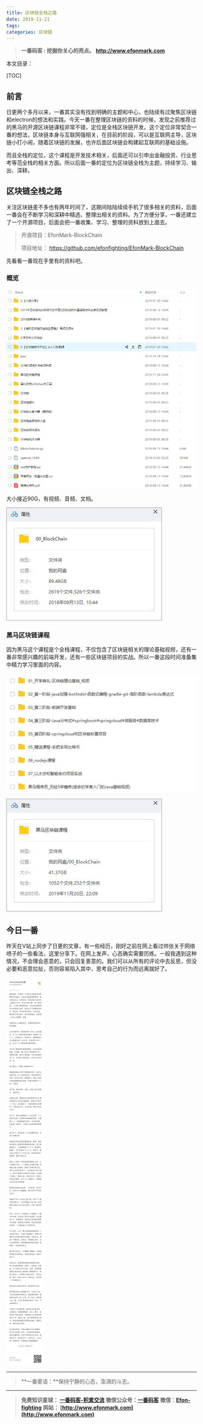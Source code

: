 ```yaml
---
title: 区块链全栈之路
date: 2019-11-21
tags: 
categories: 区块链
---
```


> **一番码客 : 挖掘你关心的亮点。**
> **http://www.efonmark.com**

本文目录：

[TOC]

## 前言

日更两个多月以来，一番其实没有找到明确的主题和中心，也陆续有过聚焦区块链和electron的想法和实践。今天一番在整理区块链的资料的时候，发现之前推荐过的黑马的开源区块链课程非常不错，定位是全栈区块链开发。这个定位非常契合一番的想法，区块链本身与互联网强相关，在目前的阶段，可以是互联网主导，区块链小打小闹，随着区块链的发展，也许后面区块链会构建起互联网的基础设施。

而且全栈的定位，这个课程是开发技术相关，后面还可以引申出金融投资、行业思考等范全栈的相关方面。所以后面一番的定位为区块链全栈为主题，持续学习、输出、深耕。

<!--more-->

## 区块链全栈之路

关注区块链差不多也有两年时间了，这期间陆陆续续手机了很多相关的资料，后面一番会在不断学习和深耕中精选、整理出相关的资料。为了方便分享，一番还建立了一个开源项目，后面会把一番收集、学习、整理的资料放到上面去。

> 开源项目：EfonMark-BlockChain
>
> 项目地址： https://github.com/efonfighting/EfonMark-BlockChain 

先看看一番现在手里有的资料吧。

### 概览

![](2019-11-21-区块链全栈之路/01.png)

大小接近90G，有视频、音频、文档。

![](2019-11-21-区块链全栈之路/02.png)

### 黑马区块链课程

因为黑马这个课程是个全栈课程，不仅包含了区块链相关的理论基础视频，还有一番非常感兴趣的前端开发，还有一些区块链项目的实战。所以一番这段时间准备集中精力学习里面的内容。

![](2019-11-21-区块链全栈之路/03.png)

![](2019-11-21-区块链全栈之路/04.png)

## 今日一番

昨天在V站上同步了日更的文章，有一些经历，刚好之前在网上看过帅张关于网络喷子的一些看法，这里分享下。在网上发声，心态确实需要历练。一般我遇到这种情况，不会理会恶意的，只会回复善意的。我们可以从所有的评论中去反思，但没必要和恶意拉扯，否则容易陷入其中，思考自己的行为而远离就好了。

![](2019-11-21-区块链全栈之路/05.jpg)

----

> **一番雾语：**保持宁静的心态，澎湃的斗志。

----------

> **免费知识星球： [一番码客-积累交流](http://www.efonmark.com/efonmark-blog/readme/zhishixingqiu1.png)**
> **微信公众号：[一番码客](http://www.efonmark.com/efonmark-blog/readme/guanzhu_1.jpg)**
> **微信：[Efon-fighting](http://www.efonmark.com/efonmark-blog/readme/weixin.jpg)**
> **网站： [http://www.efonmark.com](http://www.efonmark.com)**